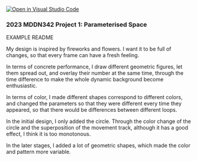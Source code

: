 [![Open in Visual Studio Code](https://classroom.github.com/assets/open-in-vscode-c66648af7eb3fe8bc4f294546bfd86ef473780cde1dea487d3c4ff354943c9ae.svg)](https://classroom.github.com/online_ide?assignment_repo_id=10300700&assignment_repo_type=AssignmentRepo)
### 2023 MDDN342 Project 1: Parameterised Space
EXAMPLE README 

My design is inspired by fireworks and flowers. I want it to be full of changes, so that every frame can have a fresh feeling.

In terms of concrete performance, I draw different geometric figures, let them spread out, and overlay their number at the same time, through the time difference to make the whole dynamic background become enthusiastic.

In terms of color, I made different shapes correspond to different colors, and changed the parameters so that they were different every time they appeared, so that there would be differences between different loops.

In the initial design, I only added the circle. Through the color change of the circle and the superposition of the movement track, although it has a good effect, I think it is too monotonous.

In the later stages, I added a lot of geometric shapes, which made the color and pattern more variable.
